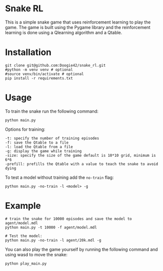 # Snake RL
This is a simple snake game that uses reinforcement learning to play the game. The game is built using the Pygame library and the reinforcement learning is done using a Qlearning algorithm and a Qtable.

# Installation
```
git clone git@github.com:Doogie42/snake_rl.git
#python -m venv venv # optional
#source venv/bin/activate # optional
pip install -r requirements.txt
```

# Usage
To train the snake run the following command:
```
python main.py
```
Options for training:
```
-t: specify the number of training episodes
-f: save the Qtable to a file
-l: load the Qtable from a file
-g: display the game while training
-size: specify the size of the game default is 10*10 grid, minimum is 6*6
-prefill: prefills the Qtable with a value to teach the snake to avoid dying
```

To test a model without training add the `no-train` flag:
```
python main.py -no-train -l <model> -g
```

# Example
```
# train the snake for 10000 episodes and save the model to agent/model.mdl
python main.py -t 10000 -f agent/model.mdl
```
```
# Test the model:
python main.py -no-train -l agent/20k.mdl -g
```
You can also play the game yourself by running the following command and using wasd to move the snake:
```
python play_main.py
```


